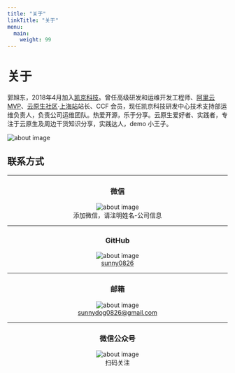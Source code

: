 ```yaml
---
title: "关于"
linkTitle: "关于"
menu:
  main:
    weight: 99
---
```

<div  class="row flex-xl-nowrap">
<div class="col-12 col-md-3 col-xl-2 td-sidebar d-print-none"></div>
<div class="d-none d-xl-block col-xl-2 td-toc d-print-none mt-5"></div>
<main class="col-12 col-md-6 col-xl-8 pl-md-5 pr-md-4" role="main">
<h1 class="section-title">关于</h1>
<div class="pageinfo pageinfo-primary">
  <div class="container">
    <div class="row align-items-center">
      <div class="col-md-8">
        <p>郭旭东，2018年4月加入<a href="https://www.keking.com">凯京科技</a>。曾任高级研发和运维开发工程师、<a href="https://mvp.aliyun.com/mvp/detail/426">阿里云MVP</a>、<a href="https://cloudnative.to/">云原生社区</a>·<a href="https://github.com/cloudnativeto/community/issues/51">上海站</a>站长、CCF 会员，现任凯京科技研发中心技术支持部运维负责人，负责公司运维团队。热爱开源，乐于分享。云原生爱好者、实践者，专注于云原生及周边干货知识分享，实践达人，demo 小王子。</p>
      </div>
      <div class="col-md-4 d-flex flex-row-reverse">
        <img class="img-fluid w-100 rounded mb-3" src="https://tva3.sinaimg.cn/large/ad5fbf65ly1gj31piw9a3j21900u0q66.jpg" alt="about image">
      </div>
    </div>
  </div>
</div>

## 联系方式

---

<center><h3 class="md-5">微信</h3></center>

<center><img class="img-fluid w-5" src="https://tva4.sinaimg.cn/large/ad5fbf65ly1ghelq5ndvkj2050050dfz.jpg" alt="about image"></center>

<center>添加微信，请注明姓名-公司信息</center>

---

<center><h3 class="md-5">GitHub</h3></center>

<center><img class="img-fluid w-5" src="https://tvax3.sinaimg.cn/large/ad5fbf65ly1ghelosouakj2050050745.jpg" alt="about image"></center>

<center><a href="https://github.com/sunny0826">sunny0826</a></center>

---

<center><h3 class="md-5">邮箱</h3></center>

<center><img class="img-fluid w-5" src="https://tvax3.sinaimg.cn/large/ad5fbf65ly1gheloxweaej2050050dfo.jpg" alt="about image"></center>

<center><a href="mailto:sunnydog0826@gmail.com">sunnydog0826@gmail.com</a></center>

---

<center><h3 class="md-5">微信公众号</h3></center>

<center><img class="img-fluid w-5" src="https://tva1.sinaimg.cn/large/ad5fbf65ly1ghelpfjpb8j205005074d.jpg" alt="about image"></center>

<center>扫码关注</center>
</main>
</div>